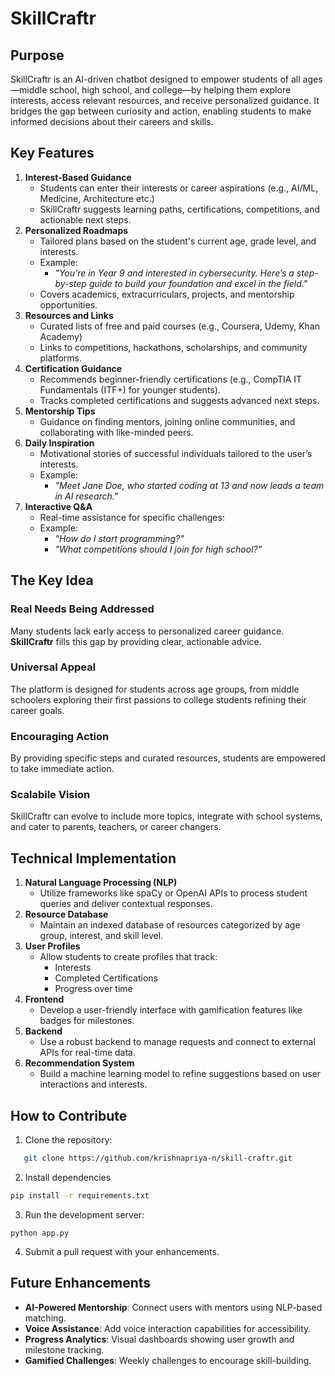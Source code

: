 # SkillCraftr

## Purpose

SkillCraftr is an AI-driven chatbot designed to empower students of all ages—middle school, high school, and college—by helping them explore interests, access relevant resources, and receive personalized guidance. It bridges the gap between curiosity and action, enabling students to make informed decisions about their careers and skills.

## Key Features
1. **Interest-Based Guidance**
   - Students can enter their interests or career aspirations (e.g., AI/ML, Medicine, Architecture etc.)
   - SkillCraftr suggests learning paths, certifications, competitions, and actionable next steps.
2. **Personalized Roadmaps**
   - Tailored plans based on the student's current age, grade level, and interests.
   - Example:
     - *"You’re in Year 9 and interested in cybersecurity. Here’s a step-by-step guide to build your foundation and excel in the field."*
   - Covers academics, extracurriculars, projects, and mentorship opportunities.
3. **Resources and Links**
   - Curated lists of free and paid courses (e.g., Coursera, Udemy, Khan Academy)
   - Links to competitions, hackathons, scholarships, and community platforms.
4. **Certification Guidance**
   - Recommends beginner-friendly certifications (e.g., CompTIA IT Fundamentals (ITF+) for younger students).
   - Tracks completed certifications and suggests advanced next steps.
5. **Mentorship Tips**
   - Guidance on finding mentors, joining online communities, and collaborating with like-minded peers.
6. **Daily Inspiration**
   - Motivational stories of successful individuals tailored to the user’s interests.
   - Example:
     - *"Meet Jane Doe, who started coding at 13 and now leads a team in AI research."*
7. **Interactive Q&A**
   - Real-time assistance for specific challenges:
   - Example:
     - *"How do I start programming?"*
     - *"What competitions should I join for high school?"*
   
## The Key Idea

### Real Needs Being Addressed
Many students lack early access to personalized career guidance. **SkillCraftr** fills this gap by providing clear, actionable advice.

### Universal Appeal
The platform is designed for students across age groups, from middle schoolers exploring their first passions to college students refining their career goals.

### Encouraging Action
By providing specific steps and curated resources, students are empowered to take immediate action.

### Scalabile Vision
SkillCraftr can evolve to include more topics, integrate with school systems, and cater to parents, teachers, or career changers.

## Technical Implementation

1. **Natural Language Processing (NLP)**
   - Utilize frameworks like spaCy or OpenAI APIs to process student queries and deliver contextual responses.
2. **Resource Database**
   - Maintain an indexed database of resources categorized by age group, interest, and skill level.
3. **User Profiles**
   - Allow students to create profiles that track:
     - Interests
     - Completed Certifications
     - Progress over time
4. **Frontend**
   - Develop a user-friendly interface with gamification features like badges for milestones.
5. **Backend**
   - Use a robust backend to manage requests and connect to external APIs for real-time data.
6. **Recommendation System**
   - Build a machine learning model to refine suggestions based on user interactions and interests.

## How to Contribute

1. Clone the repository:
```bash
   git clone https://github.com/krishnapriya-n/skill-craftr.git
```

2. Install dependencies
```bash
pip install -r requirements.txt
```

3. Run the development server:
```
python app.py
```

4. Submit a pull request with your enhancements.

## Future Enhancements

- **AI-Powered Mentorship**: Connect users with mentors using NLP-based matching.
- **Voice Assistance**: Add voice interaction capabilities for accessibility.
- **Progress Analytics**: Visual dashboards showing user growth and milestone tracking.
- **Gamified Challenges**: Weekly challenges to encourage skill-building.
